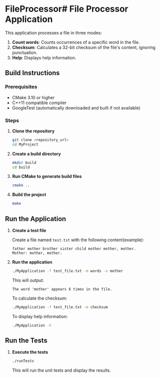 # FileProcessor# File Processor Application

This application processes a file in three modes:
1. **Count words**: Counts occurrences of a specific word in the file.
2. **Checksum**: Calculates a 32-bit checksum of the file's content, ignoring punctuation.
3. **Help**: Displays help information.

## Build Instructions

### Prerequisites
- CMake 3.10 or higher
- C++11 compatible compiler
- GoogleTest (automatically downloaded and built if not available)

### Steps

1. **Clone the repository**

    ```bash
    git clone <repository_url>
    cd MyProject
    ```

2. **Create a build directory**

    ```bash
    mkdir build
    cd build
    ```

3. **Run CMake to generate build files**

    ```bash
    cmake ..
    ```

4. **Build the project**

    ```bash
    make
    ```

## Run the Application

1. **Create a test file**

    Create a file named `test.tst` with the following content(example):

    ```
    father mother brother sister child mother mother, mother. 
    Mother: mother, mother.
    ```

2. **Run the application**

    ```bash
    ./MyApplication -f test_file.txt -m words -v mother
    ```

    This will output:

    ```
    The word 'mother' appears 6 times in the file.
    ```

    To calculate the checksum:

    ```bash
    ./MyApplication -f test_file.txt -m checksum
    ```

    To display help information:

    ```bash
    ./MyApplication -h
    ```

## Run the Tests

1. **Execute the tests**

    ```bash
    ./runTests
    ```

    This will run the unit tests and display the results.
